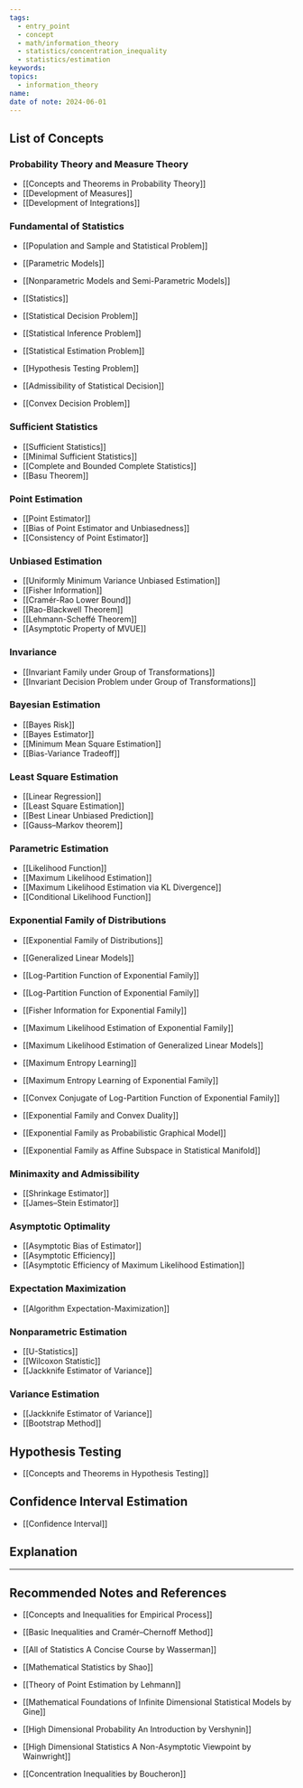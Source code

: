 ```yaml
---
tags:
  - entry_point
  - concept
  - math/information_theory
  - statistics/concentration_inequality
  - statistics/estimation
keywords: 
topics:
  - information_theory
name: 
date of note: 2024-06-01
---
```


## List of Concepts

### Probability Theory and Measure Theory

- [[Concepts and Theorems in Probability Theory]]
- [[Development of Measures]]
- [[Development of Integrations]]

### Fundamental of Statistics

- [[Population and Sample and Statistical Problem]]
- [[Parametric Models]]
- [[Nonparametric Models and Semi-Parametric Models]]
- [[Statistics]]

- [[Statistical Decision Problem]]
- [[Statistical Inference Problem]]
- [[Statistical Estimation Problem]]
- [[Hypothesis Testing Problem]]

- [[Admissibility of Statistical Decision]]
- [[Convex Decision Problem]]

### Sufficient Statistics

- [[Sufficient Statistics]]
- [[Minimal Sufficient Statistics]]
- [[Complete and Bounded Complete Statistics]]
- [[Basu Theorem]]

### Point Estimation

- [[Point Estimator]]
- [[Bias of Point Estimator and Unbiasedness]]
- [[Consistency of Point Estimator]]

### Unbiased Estimation

- [[Uniformly Minimum Variance Unbiased Estimation]]
- [[Fisher Information]]
- [[Cramér-Rao Lower Bound]]
- [[Rao-Blackwell Theorem]]
- [[Lehmann-Scheffé Theorem]]
- [[Asymptotic Property of MVUE]]


### Invariance 

- [[Invariant Family under Group of Transformations]]
- [[Invariant Decision Problem under Group of Transformations]]


### Bayesian Estimation

- [[Bayes Risk]]
- [[Bayes Estimator]]
- [[Minimum Mean Square Estimation]]
- [[Bias-Variance Tradeoff]]

### Least Square Estimation

- [[Linear Regression]]
- [[Least Square Estimation]]
- [[Best Linear Unbiased Prediction]]
- [[Gauss–Markov theorem]]

### Parametric Estimation

- [[Likelihood Function]]
- [[Maximum Likelihood Estimation]]
- [[Maximum Likelihood Estimation via KL Divergence]]
- [[Conditional Likelihood Function]]


### Exponential Family of Distributions

- [[Exponential Family of Distributions]]
- [[Generalized Linear Models]]
- [[Log-Partition Function of Exponential Family]]
- [[Log-Partition Function of Exponential Family]]

- [[Fisher Information for Exponential Family]]

- [[Maximum Likelihood Estimation of Exponential Family]]
- [[Maximum Likelihood Estimation of Generalized Linear Models]]

- [[Maximum Entropy Learning]]
- [[Maximum Entropy Learning of Exponential Family]]


- [[Convex Conjugate of Log-Partition Function of Exponential Family]]

- [[Exponential Family and Convex Duality]]
- [[Exponential Family as Probabilistic Graphical Model]]
- [[Exponential Family as Affine Subspace in Statistical Manifold]]


### Minimaxity and Admissibility

- [[Shrinkage Estimator]]
- [[James–Stein Estimator]]

### Asymptotic Optimality

- [[Asymptotic Bias of Estimator]]
- [[Asymptotic Efficiency]]
- [[Asymptotic Efficiency of Maximum Likelihood Estimation]]

### Expectation Maximization

- [[Algorithm Expectation-Maximization]]

### Nonparametric Estimation

- [[U-Statistics]]
- [[Wilcoxon Statistic]]
- [[Jackknife Estimator of Variance]]

### Variance Estimation

- [[Jackknife Estimator of Variance]]
- [[Bootstrap Method]]


## Hypothesis Testing

- [[Concepts and Theorems in Hypothesis Testing]]

## Confidence Interval Estimation

- [[Confidence Interval]]




## Explanation





-----------
##  Recommended Notes and References



- [[Concepts and Inequalities for Empirical Process]]
- [[Basic Inequalities and Cramér–Chernoff Method]]


- [[All of Statistics A Concise Course by Wasserman]]
- [[Mathematical Statistics by Shao]]
- [[Theory of Point Estimation by Lehmann]]


- [[Mathematical Foundations of Infinite Dimensional Statistical Models by Gine]]
- [[High Dimensional Probability An Introduction by Vershynin]]
- [[High Dimensional Statistics A Non-Asymptotic Viewpoint by Wainwright]]
- [[Concentration Inequalities by Boucheron]]
